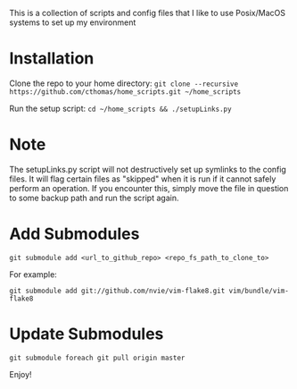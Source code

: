 This is a collection of scripts and config files that I like to use Posix/MacOS systems to set up my environment

Installation
============
Clone the repo to your home directory:
`git clone --recursive https://github.com/cthomas/home_scripts.git ~/home_scripts`

Run the setup script:
`cd ~/home_scripts && ./setupLinks.py`

Note
=================
The setupLinks.py script will not destructively set up symlinks to the config files.  It will flag certain files as "skipped" when it is run if it cannot safely perform an operation.  If you encounter this, simply move the file in question to some backup path and run the script again.

Add Submodules
=================
`git submodule add <url_to_github_repo> <repo_fs_path_to_clone_to>`

For example:

`git submodule add git://github.com/nvie/vim-flake8.git vim/bundle/vim-flake8`

Update Submodules
=================
`git submodule foreach git pull origin master`


Enjoy!
